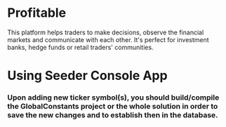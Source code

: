 # Profitable
This platform helps traders to make decisions, observe the financial markets and communicate with each other. It's perfect for investment banks, hedge funds or retail traders' communities.


# Using Seeder Console App

### Upon adding new ticker symbol(s), you should build/compile the **GlobalConstants** project or the whole solution in order to save the new changes and to establish then in the database.
